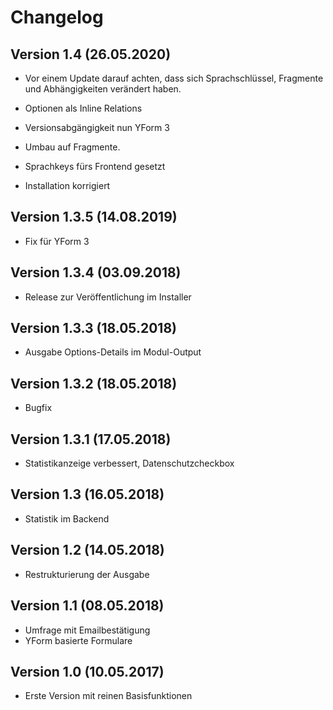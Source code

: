 # Changelog

## Version 1.4 (26.05.2020)

* Vor einem Update darauf achten, dass sich Sprachschlüssel, Fragmente und Abhängigkeiten verändert haben.

* Optionen als Inline Relations
* Versionsabgängigkeit nun YForm 3
* Umbau auf Fragmente.
* Sprachkeys fürs Frontend gesetzt
* Installation korrigiert

## Version 1.3.5 (14.08.2019)

* Fix für YForm 3

## Version 1.3.4 (03.09.2018)

* Release zur Veröffentlichung im Installer

## Version 1.3.3 (18.05.2018)

* Ausgabe Options-Details im Modul-Output

## Version 1.3.2 (18.05.2018)

* Bugfix

## Version 1.3.1 (17.05.2018)

* Statistikanzeige verbessert, Datenschutzcheckbox

## Version 1.3 (16.05.2018)

* Statistik im Backend

## Version 1.2 (14.05.2018)

* Restrukturierung der Ausgabe

## Version 1.1 (08.05.2018)

* Umfrage mit Emailbestätigung
* YForm basierte Formulare

## Version 1.0 (10.05.2017)

* Erste Version mit reinen Basisfunktionen
